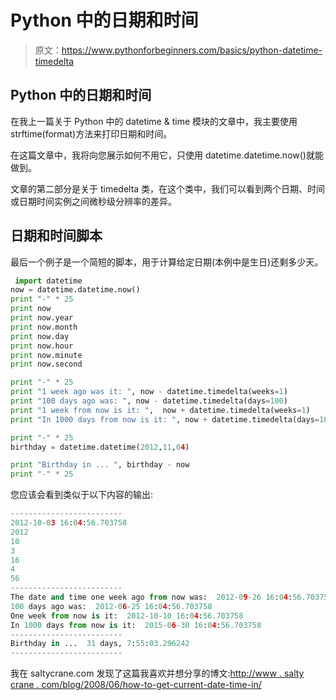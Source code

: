 # Python 中的日期和时间

> 原文：<https://www.pythonforbeginners.com/basics/python-datetime-timedelta>

## Python 中的日期和时间

在我上一篇关于 Python 中的 datetime & time 模块的文章中，我主要使用 strftime(format)方法来打印日期和时间。

在这篇文章中，我将向您展示如何不用它，只使用 datetime.datetime.now()就能做到。

文章的第二部分是关于 timedelta 类，在这个类中，我们可以看到两个日期、时间或日期时间实例之间微秒级分辨率的差异。

## 日期和时间脚本

最后一个例子是一个简短的脚本，用于计算给定日期(本例中是生日)还剩多少天。

```py
 import datetime
now = datetime.datetime.now()
print "-" * 25
print now
print now.year
print now.month
print now.day
print now.hour
print now.minute
print now.second

print "-" * 25
print "1 week ago was it: ", now - datetime.timedelta(weeks=1)
print "100 days ago was: ", now - datetime.timedelta(days=100)
print "1 week from now is it: ",  now + datetime.timedelta(weeks=1)
print "In 1000 days from now is it: ", now + datetime.timedelta(days=1000)

print "-" * 25
birthday = datetime.datetime(2012,11,04)

print "Birthday in ... ", birthday - now
print "-" * 25
```

您应该会看到类似于以下内容的输出:

```py
-------------------------
2012-10-03 16:04:56.703758
2012
10
3
16
4
56
-------------------------
The date and time one week ago from now was:  2012-09-26 16:04:56.703758
100 days ago was:  2012-06-25 16:04:56.703758
One week from now is it:  2012-10-10 16:04:56.703758
In 1000 days from now is it:  2015-06-30 16:04:56.703758
-------------------------
Birthday in ...  31 days, 7:55:03.296242
-------------------------
```

我在 saltycrane.com 发现了这篇我喜欢并想分享的博文:[http://www . salty crane . com/blog/2008/06/how-to-get-current-date-time-in/](http://www.saltycrane.com/blog/2008/06/how-to-get-current-date-and-time-in/ "How-to-get-current-date-and-time")